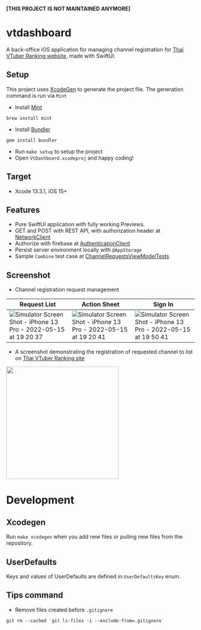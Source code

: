 **[THIS PROJECT IS NOT MAINTAINED ANYMORE]**

# vtdashboard

A back-office iOS application for managing channel registration for [Thai VTuber Ranking website](https://vtuber.chuysan.com/#/), made with SwiftUI.

## Setup

This project uses [XcodeGen](https://github.com/yonaskolb/XcodeGen) to generate the project file. The generation command is run via `Mint`

- Install [Mint](https://github.com/yonaskolb/mint)

```
brew install mint
```

- Install [Bundler](https://bundler.io/)

```
gem install bundler
```

- Run `make setup` to setup the project
- Open `VtDashboard.xcodeproj` and happy coding!

## Target

- Xcode 13.3.1, iOS 15+

## Features

- Pure SwiftUI application with fully working Previews.
- GET and POST with REST API, with authorization header at [NetworkClient](https://github.com/chuymaster/vtdashboard/blob/main/VtDashboard/Infrastructures/NetworkClient.swift)
- Authorize with firebase at [AuthenticationClient](https://github.com/chuymaster/vtdashboard/blob/main/VtDashboard/Infrastructures/AuthenticationClient.swift)
- Persist server environment locally with `@AppStorage`
- Sample `Combine` test case at [ChannelRequestsViewModelTests](https://github.com/chuymaster/vtdashboard/blob/main/VtDashboard/Application/ChannelRequests/ChannelRequestsViewModelTests.swift)

## Screenshot

- Channel registration request management

| Request List                                                                                                                                                            | Action Sheet                                                                                                                                                            | Sign In                                                                                                                                                                 |
| ----------------------------------------------------------------------------------------------------------------------------------------------------------------------- | ----------------------------------------------------------------------------------------------------------------------------------------------------------------------- | ----------------------------------------------------------------------------------------------------------------------------------------------------------------------- |
| ![Simulator Screen Shot - iPhone 13 Pro - 2022-05-15 at 19 20 37](https://user-images.githubusercontent.com/8290104/168468924-e3d324f2-e167-4e4e-97a5-cedd3f71d321.png) | ![Simulator Screen Shot - iPhone 13 Pro - 2022-05-15 at 19 20 41](https://user-images.githubusercontent.com/8290104/168468935-96484f29-b9e8-44c3-9077-fb3b92288150.png) | ![Simulator Screen Shot - iPhone 13 Pro - 2022-05-15 at 19 50 41](https://user-images.githubusercontent.com/8290104/168469109-34a1daef-c120-4052-a2dc-2ef3d470fae8.png) |

- A screenshot demonstrating the registration of requested channel to list on [Thai VTuber Ranking site](https://vtuber.chuysan.com/#/)

<img src="https://user-images.githubusercontent.com/8290104/168468937-ddec52a5-5cb4-4e46-9b70-ad9cdcf87de0.gif" width=300 />

# Development

## Xcodegen

Run `make xcodegen` when you add new files or pulling new files from the repository.

## UserDefaults

Keys and values of UserDefaults are defined in `UserDefaultsKey` enum.

## Tips command

- Remove files created before `.gitignore`

```
git rm --cached `git ls-files -i --exclude-from=.gitignore`
```
